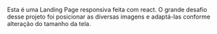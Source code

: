Esta é uma Landing Page responsiva feita com react. O grande desafio desse projeto foi posicionar as diversas imagens e adaptá-las conforme alteração do tamanho da tela. 
